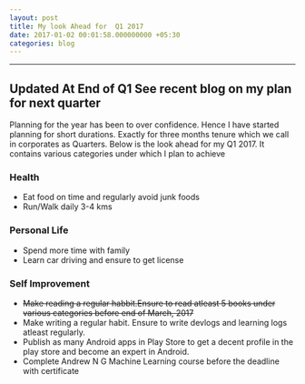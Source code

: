 ```yaml
---
layout: post
title: My look Ahead for  Q1 2017
date: 2017-01-02 00:01:58.000000000 +05:30
categories: blog
---
```


*****
## Updated At End of Q1 See recent blog on my plan for next quarter

Planning for the year has been to over confidence. Hence I have started planning for short durations. Exactly for three months tenure which we call in corporates as Quarters. Below is the look ahead for my Q1 2017. It contains various categories under which I plan to achieve

### Health
* Eat food on time and regularly avoid junk foods
* Run/Walk daily 3-4 kms

### Personal Life
* Spend more time with family
* Learn car driving and ensure to get license

### Self Improvement
* ~~Make reading a regular habbit.Ensure to read atleast 5 books under various categories before end of March, 2017~~
* Make writing a regular habit. Ensure to write devlogs and learning logs atleast regularly.
* Publish as many Android apps in Play Store to get a decent profile in the play store and become an expert in Android.
* Complete Andrew N G Machine Learning course before the deadline with certificate








